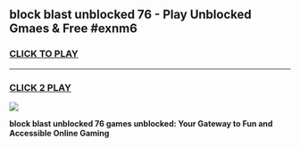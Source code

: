 
## block blast unblocked 76 - Play Unblocked Gmaes & Free #exnm6
<h3>
<a href="https://news.freeplayer.one?title=block_blast_unblocked_76&ref=24F">CLICK TO PLAY</a></h3>
<hr>

<h3>
<a href="https://news.freeplayer.one?title=block_blast_unblocked_76&ref=24F">CLICK 2 PLAY</a>
  
</h3>

<a href="https://news.freeplayer.one?title=block_blast_unblocked_76&ref=24F/"><img src="https://clearcache.store/games.png"></a>


**block blast unblocked 76 games unblocked: Your Gateway to Fun and Accessible Online Gaming**
